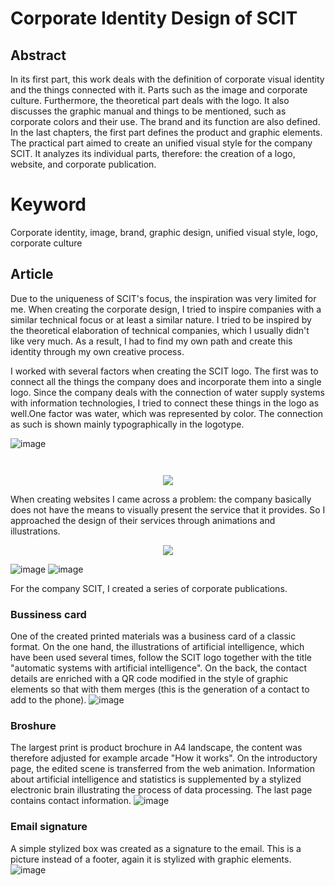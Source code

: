 

# Corporate Identity Design of SCIT

## Abstract

In its first part, this work deals with the definition of corporate visual identity and the things connected with it. 
Parts such as the image and corporate culture. Furthermore, the theoretical part deals with the logo. It also discusses 
the graphic manual and things to be mentioned, such as corporate colors and their use. The brand and its function are also defined. 
In the last chapters, the first part defines the product and graphic elements. The practical part aimed to create an unified visual 
style for the company SCIT. It analyzes its individual parts, therefore: the creation of a logo, website, and corporate publication.

# Keyword
Corporate identity, image, brand, graphic design, unified visual style, logo, corporate culture

## Article
Due to the uniqueness of SCIT's focus, the inspiration was very limited for me. When creating the corporate design, 
I tried to inspire companies with a similar technical focus or at least a similar nature. I tried to be inspired by 
the theoretical elaboration of technical companies, which I usually didn't like very much. As a result, I had to find 
my own path and create this identity through my own creative process.

I worked with several factors when creating the SCIT logo. The first was to connect all the things the company does and incorporate them 
into a single logo. Since the company deals with the connection of water supply systems with information technologies, 
I tried to connect these things in the logo as well.One factor was water, which was represented by color. 
The connection as such is shown mainly typographically in the logotype.

![image](https://user-images.githubusercontent.com/72804674/116236194-0efb1600-a75f-11eb-8338-b0da90af2ce0.png)


<p align="center">
  <img width= src="https://user-images.githubusercontent.com/72804674/116236035-d9eec380-a75e-11eb-8a42-54d00742b2aa.png">
</p>

<p align="center">
  <img width= src="https://user-images.githubusercontent.com/72804674/116235970-c0e61280-a75e-11eb-94a4-b3c814a45533.png">
  

</p>


<p align="center">
  <img src="https://user-images.githubusercontent.com/72804674/116232516-85494980-a75a-11eb-8662-91eff4c2d285.png">
</p>




When creating websites I came across a problem: the company basically does not have the means to visually present the service that it provides. So I approached the design of their services through animations and illustrations.

<p align="center">
  <img src="https://user-images.githubusercontent.com/72804674/116233143-3e0f8880-a75b-11eb-91e2-94e12e06a718.png">
</p>

![image](https://user-images.githubusercontent.com/72804674/116236334-3b169700-a75f-11eb-97b1-cae72d577467.png)
![image](https://user-images.githubusercontent.com/72804674/116236364-44076880-a75f-11eb-93d6-3b33e117fe8c.png)


For the company SCIT, I created a series of corporate publications.

###  Bussiness card
One of the created printed materials was a business card of a classic format. On the one hand, the illustrations of artificial intelligence, which have been used several times, follow the SCIT logo together with the title "automatic systems with artificial intelligence". On the back, the contact details are enriched with a QR code modified in the style of graphic elements so that with them
merges (this is the generation of a contact to add to the phone).
![image](https://user-images.githubusercontent.com/72804674/116240955-b7f83f80-a764-11eb-9978-a404d7afcdf8.png)
### Broshure
The largest print is product brochure in A4 landscape, the content was therefore adjusted for example arcade "How it works". On the introductory page, the edited scene is transferred from the web animation. Information about artificial intelligence and statistics is supplemented by a stylized electronic brain illustrating the process of data processing. The last page contains contact information.
![image](https://user-images.githubusercontent.com/72804674/116241544-4bca0b80-a765-11eb-8c6c-80dde17ec39c.png)

### Email signature
A simple stylized box was created as a signature to the email. This is a picture instead of a footer, again it is stylized with graphic elements.
![image](https://user-images.githubusercontent.com/72804674/116241917-b0856600-a765-11eb-9252-798e52a5a901.png)




